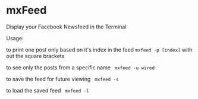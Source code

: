 mxFeed
======

Display your Facebook Newsfeed in the Terminal

Usage:

to print one post only based on it's index in the feed
`mxfeed -p [index]` with out the square brackets

to see only the posts from a specific name
` mxfeed -u wired`

to save the feed for future viewing
` mxfeed -s`

to load the saved feed 
` mxfeed -l`

